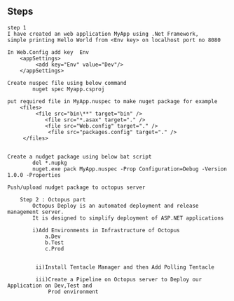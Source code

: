 ## Steps
    step 1
    I have created an web application MyApp using .Net Framework,
    simple printing Hello World from <Env key> on localhost port no 8080
    
    In Web.Config add key  Env
        <appSettings>
             <add key="Env" value="Dev"/>
        </appSettings>
        
    Create nuspec file using below command
            nuget spec Myapp.csproj
            
    put required file in MyApp.nuspec to make nuget package for example
        <files>
             <file src="bin\**" target="bin" />
                <file src="*.asax" target="." />
                <file src="Web.config" target="." />
                 <file src="packages.config" target="." />
         </files>  
            
    
    Create a nudget package using below bat script
            del *.nupkg
            nuget.exe pack MyApp.nuspec -Prop Configuration=Debug -Version 1.0.0 -Properties
            
    Push/upload nudget package to octopus server








        
```
    Step 2 : Octopus part
        Octopus Deploy is an automated deployment and release management server.
        It is designed to simplify deployment of ASP.NET applications
        
        i)Add Environments in Infrastructure of Octopus
            a.Dev
            b.Test
            c.Prod
            
    
         ii)Install Tentacle Manager and then Add Polling Tentacle 
         
         iii)Create a Pipeline on Octopus server to Deploy our Application on Dev,Test and
             Prod environment

         
         
         
            

        
        
    
    
    







   